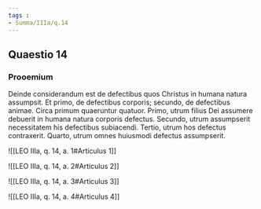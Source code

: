 ```yaml
---
tags : 
- Summa/IIIa/q.14
---
```


## Quaestio 14

### Prooemium

Deinde considerandum est de defectibus quos Christus in humana natura assumpsit. Et primo, de defectibus corporis; secundo, de defectibus animae. Circa primum quaeruntur quatuor. Primo, utrum filius Dei assumere debuerit in humana natura corporis defectus. Secundo, utrum assumpserit necessitatem his defectibus subiacendi. Tertio, utrum hos defectus contraxerit. Quarto, utrum omnes huiusmodi defectus assumpserit.

![[LEO IIIa, q. 14, a. 1#Articulus 1]]

![[LEO IIIa, q. 14, a. 2#Articulus 2]]

![[LEO IIIa, q. 14, a. 3#Articulus 3]]

![[LEO IIIa, q. 14, a. 4#Articulus 4]]

